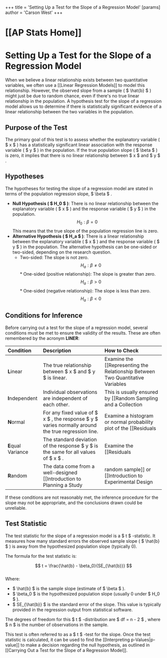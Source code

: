 +++
 title = 'Setting Up a Test for the Slope of a Regression Model'
[params]
	author = 'Carson West'
+++
# [[AP Stats Home]]
# Setting Up a Test for the Slope of a Regression Model

When we believe a linear relationship exists between two quantitative variables, we often use a [[Linear Regression Models]] to model this relationship. However, the observed slope from a sample ( $ \hat{b} $ ) might just be due to random chance, even if there's no true linear relationship in the population. A hypothesis test for the slope of a regression model allows us to determine if there is statistically significant evidence of a linear relationship between the two variables in the population.

## Purpose of the Test

The primary goal of this test is to assess whether the explanatory variable ( $ x $ ) has a statistically significant linear association with the response variable ( $ y $ ) in the population. If the true population slope ( $ \beta $ ) is zero, it implies that there is no linear relationship between  $ x $  and  $ y $ .

## Hypotheses

The hypotheses for testing the slope of a regression model are stated in terms of the population regression slope,  $ \beta $ .

*   **Null Hypothesis ( $ H_0 $ )**: There is no linear relationship between the explanatory variable ( $ x $ ) and the response variable ( $ y $ ) in the population.
     $$ H_0: \beta = 0 $$      This means that the true slope of the population regression line is zero.
*   **Alternative Hypothesis ( $ H_a $ )**: There is a linear relationship between the explanatory variable ( $ x $ ) and the response variable ( $ y $ ) in the population. The alternative hypothesis can be one-sided or two-sided, depending on the research question.
    *   Two-sided: The slope is not zero.
         $$ H_a: \beta \neq 0 $$      *   One-sided (positive relationship): The slope is greater than zero.
         $$ H_a: \beta > 0 $$      *   One-sided (negative relationship): The slope is less than zero.
         $$ H_a: \beta < 0 $$  
## Conditions for Inference

Before carrying out a test for the slope of a regression model, several conditions must be met to ensure the validity of the results. These are often remembered by the acronym **LINER**:

| Condition | Description | How to Check |
| :-------- | :---------- | :----------- |
| **L**inear | The true relationship between  $ x $  and  $ y $  is linear. | Examine the [[Representing the Relationship Between Two Quantitative Variables|scatterplot]] of the data for linearity. A [[Residuals|residual plot]] should show no obvious pattern. |
| **I**ndependent | Individual observations are independent of each other. | This is usually ensured by [[Random Sampling and a Collection|random sampling]] or [[Introduction to Experimental Design|random assignment]]. If sampling without replacement, check the  $ 10\% $  condition: sample size  $ n \le 0.10 \times $  population size. |
| **N**ormal | For any fixed value of  $ x $ , the response  $ y $  varies normally around the true regression line. | Examine a histogram or normal probability plot of the [[Residuals|residuals]]. It should appear approximately normal. Large sample sizes can sometimes mitigate minor departures due to the [[The Central Limit Theorem|Central Limit Theorem]]. |
| **E**qual Variance | The standard deviation of the response  $ y $  is the same for all values of  $ x $ . | Examine the [[Residuals|residual plot]]. The spread of the residuals should be roughly constant across all predicted values ( $ \hat{y} $ ) or values of  $ x $ . |
| **R**andom | The data come from a well-designed [[Introduction to Planning a Study|random sample]] or [[Introduction to Experimental Design|randomized experiment]]. | State how the data were collected and confirm it was random. |

If these conditions are not reasonably met, the inference procedure for the slope may not be appropriate, and the conclusions drawn could be unreliable.

## Test Statistic

The test statistic for the slope of a regression model is a  $ t $ -statistic. It measures how many standard errors the observed sample slope ( $ \hat{b} $ ) is away from the hypothesized population slope (typically 0).

The formula for the test statistic is:

 $$ t = \frac{\hat{b} - \beta_0}{SE_{\hat{b}}} $$  
Where:
*    $ \hat{b} $  is the sample slope (estimate of  $ \beta $ ).
*    $ \beta_0 $  is the hypothesized population slope (usually 0 under  $ H_0 $ ).
*    $ SE_{\hat{b}} $  is the standard error of the slope. This value is typically provided in the regression output from statistical software.

The degrees of freedom for this  $ t $ -distribution are  $ df = n - 2 $ , where  $ n $  is the number of observations in the sample.

This test is often referred to as a  $ t $ -test for the slope. Once the test statistic is calculated, it can be used to find the [[Interpreting p-Values|p-value]] to make a decision regarding the null hypothesis, as outlined in [[Carrying Out a Test for the Slope of a Regression Model]].